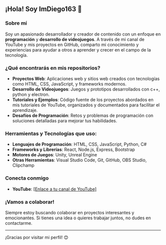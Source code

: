 ## ¡Hola! Soy ImDiego163 👋

### Sobre mí
Soy un apasionado desarrollador y creador de contenido con un enfoque en **programación** y **desarrollo de videojuegos**. A través de mi canal de YouTube y mis proyectos en GitHub, comparto mi conocimiento y experiencias para ayudar a otros a aprender y crecer en el campo de la tecnología.

### ¿Qué encontrarás en mis repositorios?
- **Proyectos Web**: Aplicaciones web y sitios web creados con tecnologías como HTML, CSS, JavaScript, y frameworks modernos.
- **Desarrollo de Videojuegos**: Juegos y prototipos desarrollados con c++, python y electron.
- **Tutoriales y Ejemplos**: Código fuente de los proyectos abordados en mis tutoriales de YouTube, organizados y documentados para facilitar el aprendizaje.
- **Desafíos de Programación**: Retos y problemas de programación con soluciones detalladas para mejorar tus habilidades.

### Herramientas y Tecnologías que uso:
- **Lenguajes de Programación**: HTML, CSS, JavaScript, Python, C#
- **Frameworks y Librerías**: React, Node.js, Express, Bootstrap
- **Motores de Juegos**: Unity, Unreal Engine
- **Otras Herramientas**: Visual Studio Code, Git, GitHub, OBS Studio, Clipchamp

### Conecta conmigo
- **YouTube**: [[Enlace a tu canal de YouTube]](https://youtube.com/@imdiego163?si=gxUcSPeHY4hkC1nM)

### ¡Vamos a colaborar!
Siempre estoy buscando colaborar en proyectos interesantes y emocionantes. Si tienes una idea o quieres trabajar juntos, no dudes en contactarme.

---

¡Gracias por visitar mi perfil! 😊
